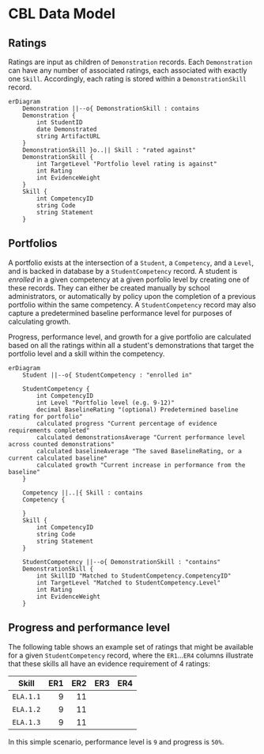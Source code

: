 # CBL Data Model

## Ratings

Ratings are input as children of `Demonstration` records. Each `Demonstration` can have any number of associated ratings, each associated with exactly one `Skill`. Accordingly, each rating is stored within a `DemonstrationSkill` record.

```mermaid
erDiagram
    Demonstration ||--o{ DemonstrationSkill : contains
    Demonstration {
        int StudentID
        date Demonstrated
        string ArtifactURL
    }
    DemonstrationSkill }o..|| Skill : "rated against"
    DemonstrationSkill {
        int TargetLevel "Portfolio level rating is against"
        int Rating
        int EvidenceWeight
    }
    Skill {
        int CompetencyID
        string Code
        string Statement
    }
```

## Portfolios

A portfolio exists at the intersection of a `Student`, a `Competency`, and a `Level`, and is backed in database by a `StudentCompetency` record. A student is *enrolled* in a given competency at a given porfolio level by creating one of these records. They can either be created manually by school administrators, or automatically by policy upon the completion of a previous portfolio within the same competency. A `StudentCompetency` record may also capture a predetermined baseline performance level for purposes of calculating growth.

Progress, performance level, and growth for a give portfolio are calculated based on all the ratings within all a student's demonstrations that target the portfolio level and a skill within the competency.

```mermaid
erDiagram
    Student ||--o{ StudentCompetency : "enrolled in"

    StudentCompetency {
        int CompetencyID
        int Level "Portfolio level (e.g. 9-12)"
        decimal BaselineRating "(optional) Predetermined baseline rating for portfolio"
        calculated progress "Current percentage of evidence requirements completed"
        calculated demonstrationsAverage "Current performance level across counted demonstrations"
        calculated baselineAverage "The saved BaselineRating, or a current calculated baseline"
        calculated growth "Current increase in performance from the baseline"
    }

    Competency ||..|{ Skill : contains
    Competency {

    }
    Skill {
        int CompetencyID
        string Code
        string Statement
    }

    StudentCompetency ||--o{ DemonstrationSkill : "contains"
    DemonstrationSkill {
        int SkillID "Matched to StudentCompetency.CompetencyID"
        int TargetLevel "Matched to StudentCompetency.Level"
        int Rating
        int EvidenceWeight
    }
```

## Progress and performance level

The following table shows an example set of ratings that might be available for a given `StudentCompetency` record, where the `ER1`...`ER4` columns illustrate that these skills all have an evidence requirement of 4 ratings:

| Skill     | ER1 | ER2 | ER3 | ER4 |
| --------- | ---:| ---:| ---:| ---:|
| `ELA.1.1` |   9 |  11 |     |     |
| `ELA.1.2` |   9 |  11 |     |     |
| `ELA.1.3` |   9 |  11 |     |     |

In this simple scenario, performance level is `9` and progress is `50%`.

